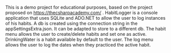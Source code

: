 This is a demo project for educational purposes, based on the project proposed on https://thecsharpacademy.com/ .
HabitLogger is a console application that uses SQLite and ADO.NET to allow the user to log instances of his habits.
A db is created using the connection string in the appSettingsExtra.json. It can be adapted to store to a different db.
The habit menu allows the user to create/delete habits and set one as active. 
DrinkingWater is a habit available by default to the user.
The log menu allows the user to log the dates when they practiced the active habit.
